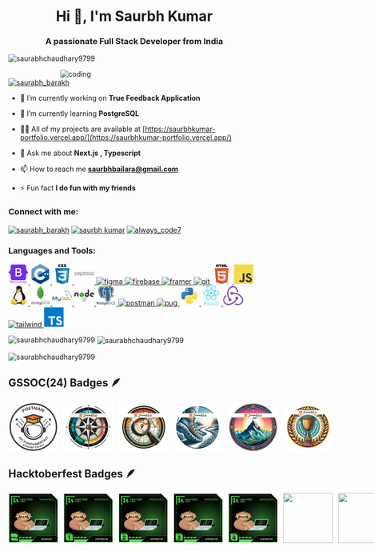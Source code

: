 <h1 align="center">Hi 👋, I'm Saurbh Kumar</h1>
<h3 align="center">A passionate Full Stack Developer from India</h3>



<p align="left"> <img src="https://komarev.com/ghpvc/?username=saurabhchaudhary9799&label=Profile%20views&color=0e75b6&style=flat" alt="saurabhchaudhary9799" /> </p>

<img align="right" alt="coding" width="400" src="https://i.pinimg.com/originals/54/e3/7d/54e37d8074ebcde1d96c77d7b2a7f310.gif">
<p align="left"> <a href="https://twitter.com/saurabh_barakh" target="blank"><img src="https://img.shields.io/twitter/follow/saurabh_barakh?logo=twitter&style=for-the-badge" alt="saurabh_barakh" /></a> </p>

- 🔭 I’m currently working on **True Feedback Application**

- 🌱 I’m currently learning **PostgreSQL**

- 👨‍💻 All of my projects are available at [https://saurbhkumar-portfolio.vercel.app/](https://saurbhkumar-portfolio.vercel.app/)

- 💬 Ask me about **Next.js , Typescript**

- 📫 How to reach me **saurbhbailara@gmail.com**

- ⚡ Fun fact **I do fun with my friends**

<h3 align="left">Connect with me:</h3>
<p align="left">
<a href="https://twitter.com/saurabh_barakh" target="blank"><img align="center" src="https://raw.githubusercontent.com/rahuldkjain/github-profile-readme-generator/master/src/images/icons/Social/twitter.svg" alt="saurabh_barakh" height="30" width="40" /></a>
<a href="https://linkedin.com/in/saurbh kumar" target="blank"><img align="center" src="https://raw.githubusercontent.com/rahuldkjain/github-profile-readme-generator/master/src/images/icons/Social/linked-in-alt.svg" alt="saurbh kumar" height="30" width="40" /></a>
<a href="https://instagram.com/always_code7" target="blank"><img align="center" src="https://raw.githubusercontent.com/rahuldkjain/github-profile-readme-generator/master/src/images/icons/Social/instagram.svg" alt="always_code7" height="30" width="40" /></a>
</p>

<h3 align="left">Languages and Tools:</h3>
<p align="left"> <a href="https://getbootstrap.com" target="_blank" rel="noreferrer"> <img src="https://raw.githubusercontent.com/devicons/devicon/master/icons/bootstrap/bootstrap-plain-wordmark.svg" alt="bootstrap" width="40" height="40"/> </a> <a href="https://www.w3schools.com/cpp/" target="_blank" rel="noreferrer"> <img src="https://raw.githubusercontent.com/devicons/devicon/master/icons/cplusplus/cplusplus-original.svg" alt="cplusplus" width="40" height="40"/> </a> <a href="https://www.w3schools.com/css/" target="_blank" rel="noreferrer"> <img src="https://raw.githubusercontent.com/devicons/devicon/master/icons/css3/css3-original-wordmark.svg" alt="css3" width="40" height="40"/> </a> <a href="https://expressjs.com" target="_blank" rel="noreferrer"> <img src="https://raw.githubusercontent.com/devicons/devicon/master/icons/express/express-original-wordmark.svg" alt="express" width="40" height="40"/> </a> <a href="https://www.figma.com/" target="_blank" rel="noreferrer"> <img src="https://www.vectorlogo.zone/logos/figma/figma-icon.svg" alt="figma" width="40" height="40"/> </a> <a href="https://firebase.google.com/" target="_blank" rel="noreferrer"> <img src="https://www.vectorlogo.zone/logos/firebase/firebase-icon.svg" alt="firebase" width="40" height="40"/> </a> <a href="https://www.framer.com/" target="_blank" rel="noreferrer"> <img src="https://www.vectorlogo.zone/logos/framer/framer-icon.svg" alt="framer" width="40" height="40"/> </a> <a href="https://git-scm.com/" target="_blank" rel="noreferrer"> <img src="https://www.vectorlogo.zone/logos/git-scm/git-scm-icon.svg" alt="git" width="40" height="40"/> </a> <a href="https://www.w3.org/html/" target="_blank" rel="noreferrer"> <img src="https://raw.githubusercontent.com/devicons/devicon/master/icons/html5/html5-original-wordmark.svg" alt="html5" width="40" height="40"/> </a> <a href="https://developer.mozilla.org/en-US/docs/Web/JavaScript" target="_blank" rel="noreferrer"> <img src="https://raw.githubusercontent.com/devicons/devicon/master/icons/javascript/javascript-original.svg" alt="javascript" width="40" height="40"/> </a> <a href="https://www.linux.org/" target="_blank" rel="noreferrer"> <img src="https://raw.githubusercontent.com/devicons/devicon/master/icons/linux/linux-original.svg" alt="linux" width="40" height="40"/> </a> <a href="https://www.mongodb.com/" target="_blank" rel="noreferrer"> <img src="https://raw.githubusercontent.com/devicons/devicon/master/icons/mongodb/mongodb-original-wordmark.svg" alt="mongodb" width="40" height="40"/> </a> <a href="https://www.mysql.com/" target="_blank" rel="noreferrer"> <img src="https://raw.githubusercontent.com/devicons/devicon/master/icons/mysql/mysql-original-wordmark.svg" alt="mysql" width="40" height="40"/> </a> <a href="https://nodejs.org" target="_blank" rel="noreferrer"> <img src="https://raw.githubusercontent.com/devicons/devicon/master/icons/nodejs/nodejs-original-wordmark.svg" alt="nodejs" width="40" height="40"/> </a> <a href="https://www.postgresql.org" target="_blank" rel="noreferrer"> <img src="https://raw.githubusercontent.com/devicons/devicon/master/icons/postgresql/postgresql-original-wordmark.svg" alt="postgresql" width="40" height="40"/> </a> <a href="https://postman.com" target="_blank" rel="noreferrer"> <img src="https://www.vectorlogo.zone/logos/getpostman/getpostman-icon.svg" alt="postman" width="40" height="40"/> </a> <a href="https://pugjs.org" target="_blank" rel="noreferrer"> <img src="https://cdn.worldvectorlogo.com/logos/pug.svg" alt="pug" width="40" height="40"/> </a> <a href="https://www.python.org" target="_blank" rel="noreferrer"> <img src="https://raw.githubusercontent.com/devicons/devicon/master/icons/python/python-original.svg" alt="python" width="40" height="40"/> </a> <a href="https://reactjs.org/" target="_blank" rel="noreferrer"> <img src="https://raw.githubusercontent.com/devicons/devicon/master/icons/react/react-original-wordmark.svg" alt="react" width="40" height="40"/> </a> <a href="https://redux.js.org" target="_blank" rel="noreferrer"> <img src="https://raw.githubusercontent.com/devicons/devicon/master/icons/redux/redux-original.svg" alt="redux" width="40" height="40"/> </a> <a href="https://tailwindcss.com/" target="_blank" rel="noreferrer"> <img src="https://www.vectorlogo.zone/logos/tailwindcss/tailwindcss-icon.svg" alt="tailwind" width="40" height="40"/> </a> <a href="https://www.typescriptlang.org/" target="_blank" rel="noreferrer"> <img src="https://raw.githubusercontent.com/devicons/devicon/master/icons/typescript/typescript-original.svg" alt="typescript" width="40" height="40"/> </a> </p>

<p><img align="left" src="https://github-readme-stats.vercel.app/api/top-langs?username=saurabhchaudhary9799&show_icons=true&locale=en&layout=compact" alt="saurabhchaudhary9799" /></p>

<p>&nbsp;<img align="center" src="https://github-readme-stats.vercel.app/api?username=saurabhchaudhary9799&show_icons=true&locale=en" alt="saurabhchaudhary9799" /></p>

<p><img align="center" src="https://github-readme-streak-stats.herokuapp.com/?user=saurabhchaudhary9799&" alt="saurabhchaudhary9799" /></p>


## GSSOC(24) Badges 🪶
<div style='display:flex; align-items:center; gap: 10px;' align='center'>
<img src="./assets/PostmanWhite.png" width="100px" height="100px" />
  <img src="./assets/1.png" width="100px" height="100px" />
  <img src="./assets/2.png" width="100px" height="100px" />
  <img src="./assets/3.png" width="100px" height="100px" />
  <img src="./assets/4.png" width="100px" height="100px" />
  <img src="./assets/5.png" width="100px" height="100px" />
</div>

## Hacktoberfest Badges 🪶
<div style='display:flex; align-items:center; gap: 10px;' align='center'>
<img src="./assets/Hacktoberfest2024/level0-sloth-code-0-0-0-0.webp" width="100px" height="100px" />
  <img src="./assets/Hacktoberfest2024/level1-sloth-code-0-0-0-0.webp" width="100px" height="100px" />
  <img src="./assets/Hacktoberfest2024/level2-sloth-code-0-0-0-0.webp" width="100px" height="100px" />
  <img src="./assets/Hacktoberfest2024/level3-sloth-code-0-0-0-0.webp" width="100px" height="100px" />
  <img src="./assets/Hacktoberfest2024/level4-sloth-code-0-0-0-0.webp" width="100px" height="100px" />
  <img src="./assets/Hacktoberfest2023/level0-red-0-0-0-0.webp" width="100px" height="100px" />
  <img src="./assets/Hacktoberfest2023/level1-red-0-0-0-0.webp" width="100px" height="100px" />
  <img src="./assets/Hacktoberfest2023/level2-red-0-0-0-0.webp" width="100px" height="100px" />
  <img src="./assets/Hacktoberfest2023/level3-red-0-0-0-0.webp" width="100px" height="100px" />
  <img src="./assets/Hacktoberfest2023/level4-red-0-0-0-0.webp" width="100px" height="100px" />
</div>